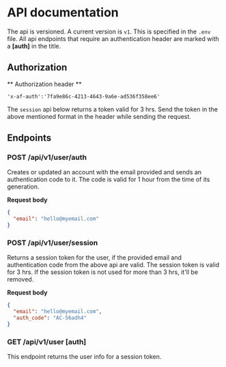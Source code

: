 # API documentation 

The api is versioned. A current version is `v1`. This is specified in the
`.env` file. All api endpoints that require an authentication header are
marked with a **[auth]** in the title.

## Authorization

** Authorization header **

```
'x-af-auth':'7fa9e86c-4213-4643-9a6e-ad536f358ee6'
```

The `session` api below returns a token valid for 3 hrs. Send the token in the 
above mentioned format in the header while sending the request. 

## Endpoints

### POST /api/v1/user/auth

Creates or updated an account with the email provided and sends an authentication 
code to it. The code is valid for 1 hour from the time of its generation.

**Request body**

```json
{
  "email": "hello@myemail.com"
}
```

### POST /api/v1/user/session

Returns a session token for the user, if the provided email and authentication code
from the above api are valid. The session token is valid for 3 hrs. If the session
token is not used for more than 3 hrs, it'll be removed.

**Request body**

```json
{
  "email": "hello@myemail.com",
  "auth_code": "AC-56adh4"
}
```

### GET /api/v1/user [auth]

This endpoint returns the user info for a session token.



